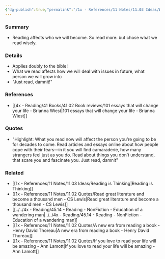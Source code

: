 ```yaml
---
{"dg-publish":true,"permalink":"/1x - References/11 Notes/11.03 Ideas/What you read will affect who you will be for the rest of your life/","title":"What you read will affect who you will be for the rest of your life","noteIcon":"","created":"2022-11-14T21:33:35.000+03:00","updated":"2024-02-14T20:18:20.728+03:00"}
---
```



### Summary
- Reading affects who we will become. So read more. but chose what we read wisely.

### Details
- Applies doubly to the bible!
- What we read affects how we will deal with issues in future, what person we will grow into
- "Just read, damnit!"

### References
- [[4x - Reading/41 Books/41.02 Book reviews/101 essays that will change your life - Brianna Wiest\|101 essays that will change your life - Brianna Wiest]]

### Quotes
- "Highlight:  What you read now will affect the person you’re going to be for decades to come. Read articles and essays online about how people cope with their fears—in it you will find camaraderie, how many strangers feel just as you do. Read about things you don’t understand, that scare you and fascinate you. Just read, damnit"

### Related
- [[1x - References/11 Notes/11.03 Ideas/Reading is Thinking\|Reading is Thinking]]
- [[1x - References/11 Notes/11.02 Quotes/Read great literature and become a thousand men - CS Lewis\|Read great literature and become a thousand men - CS Lewis]]
- [[../../4x - Reading/45.14 - Reading - NonFiction - Education of a wandering man\|../../4x - Reading/45.14 - Reading - NonFiction - Education of a wandering man]]
- [[1x - References/11 Notes/11.02 Quotes/A new era from reading a book - Henry David Thoreau\|A new era from reading a book - Henry David Thoreau]]
- [[1x - References/11 Notes/11.02 Quotes/If you love to read your life will be amazing - Ann Lamott\|If you love to read your life will be amazing - Ann Lamott]]